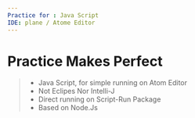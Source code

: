 ```yaml
---
Practice for : Java Script
IDE: plane / Atome Editor
---
```

# Practice Makes Perfect
> * Java Script, for simple running on Atom Editor
> * Not Eclipes Nor Intelli-J
> * Direct running on Script-Run Package
> * Based on Node.Js
